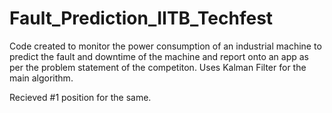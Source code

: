 # Fault_Prediction_IITB_Techfest
Code created to monitor the power consumption of an industrial machine to predict the fault and downtime of the machine and report onto an app as per the problem statement of the competiton. Uses Kalman Filter for the main algorithm.


Recieved #1 position for the same.
